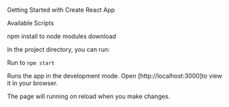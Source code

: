  Getting Started with Create React App

 Available Scripts

 npm install to node modules download

In the project directory, you can run:

 Run to `npm start`

Runs the app in the development mode.
Open [http://localhost:3000]to view it in your browser.

The page will running on  reload when you make changes.




















